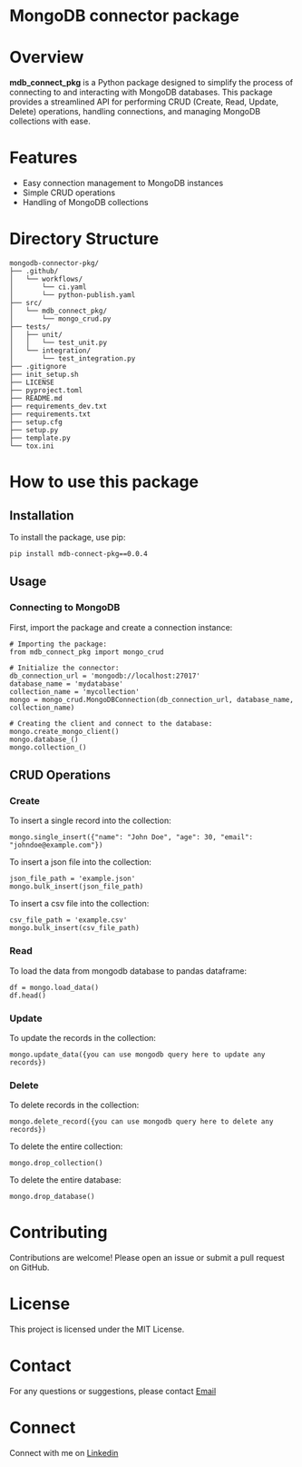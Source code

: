 # MongoDB connector package

# Overview
**mdb_connect_pkg** is a Python package designed to simplify the process of connecting to and interacting with MongoDB databases. This package provides a streamlined API for performing CRUD (Create, Read, Update, Delete) operations, handling connections, and managing MongoDB collections with ease.

# Features
* Easy connection management to MongoDB instances
* Simple CRUD operations
* Handling of MongoDB collections

# Directory Structure
```
mongodb-connector-pkg/
├── .github/
│   └── workflows/
│       └── ci.yaml
│       └── python-publish.yaml
├── src/
│   └── mdb_connect_pkg/
│       └── mongo_crud.py
├── tests/
│   ├── unit/
│   │   └── test_unit.py
│   └── integration/
│       └── test_integration.py
├── .gitignore
├── init_setup.sh
├── LICENSE
├── pyproject.toml
├── README.md
├── requirements_dev.txt
├── requirements.txt
├── setup.cfg
├── setup.py
├── template.py
└── tox.ini
```

# How to use this package
## Installation
To install the package, use pip:
```
pip install mdb-connect-pkg==0.0.4
```
## Usage
### Connecting to MongoDB
First, import the package and create a connection instance:
```
# Importing the package:
from mdb_connect_pkg import mongo_crud

# Initialize the connector:
db_connection_url = 'mongodb://localhost:27017'
database_name = 'mydatabase'
collection_name = 'mycollection'
mongo = mongo_crud.MongoDBConnection(db_connection_url, database_name, collection_name)

# Creating the client and connect to the database:
mongo.create_mongo_client()
mongo.database_()
mongo.collection_()
```
## CRUD Operations
### Create
To insert a single record into the collection:
```
mongo.single_insert({"name": "John Doe", "age": 30, "email": "johndoe@example.com"})
```
To insert a json file into the collection:
```
json_file_path = 'example.json'
mongo.bulk_insert(json_file_path)
```
To insert a csv file into the collection:
```
csv_file_path = 'example.csv'
mongo.bulk_insert(csv_file_path)
```
### Read
To load the data from mongodb database to pandas dataframe:
```
df = mongo.load_data()
df.head()
```
### Update
To update the records in the collection:
```
mongo.update_data({you can use mongodb query here to update any records})
```
### Delete
To delete records in the collection:
```
mongo.delete_record({you can use mongodb query here to delete any records})
```
To delete the entire collection:
```
mongo.drop_collection()
```
To delete the entire database:
```
mongo.drop_database()
```

# Contributing
Contributions are welcome! Please open an issue or submit a pull request on GitHub.

# License
This project is licensed under the MIT License.

# Contact
For any questions or suggestions, please contact [Email](yuvaneshkm05@gmail.com)

# Connect
Connect with me on [Linkedin](https://www.linkedin.com/in/yuvaneshkm/)
